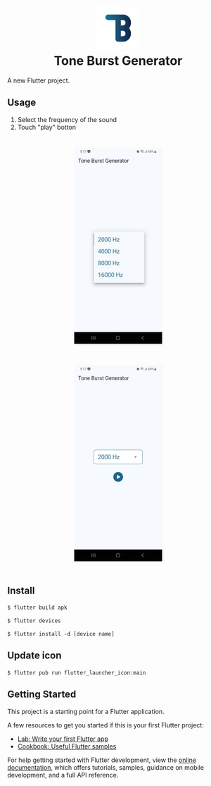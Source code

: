 <h1 align=center>
    <a href="https://github.com/ryo-furukawa-1122/Tone-Burst-Generator">
        <img src="assets/images/icon.png" width=100px>
    </a>
    <br>
    Tone Burst Generator
</h1>

A new Flutter project.

## Usage
1. Select the frequency of the sound
2. Touch "play" botton

<div style="display: flex; flex-direction: column; justify-content: center">
    <div style="padding: 24px; display: flex; justify-content: center">
        <img src="assets/images/demo2.jpg" width=200px>
    </div>
    <div style="padding: 24px; display: flex; justify-content: center">
        <img src="assets/images/demo1.jpg" width=200px>
    </div>
</div>

## Install 
```
$ flutter build apk
```
```
$ flutter devices
```
```
$ flutter install -d [device name]
```

## Update icon
```
$ flutter pub run flutter_launcher_icon:main
```
## Getting Started

This project is a starting point for a Flutter application.

A few resources to get you started if this is your first Flutter project:

- [Lab: Write your first Flutter app](https://docs.flutter.dev/get-started/codelab)
- [Cookbook: Useful Flutter samples](https://docs.flutter.dev/cookbook)

For help getting started with Flutter development, view the
[online documentation](https://docs.flutter.dev/), which offers tutorials,
samples, guidance on mobile development, and a full API reference.
